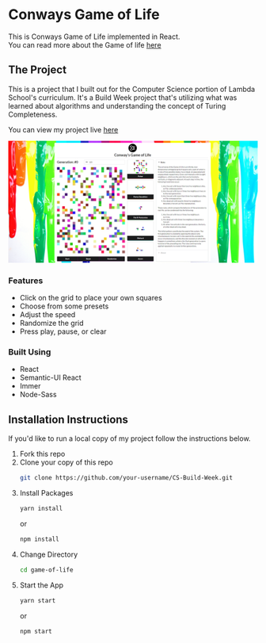 # Conways Game of Life

<p>This is Conways Game of Life implemented in React.<br />
You can read more about the Game of life <a href="https://en.wikipedia.org/wiki/Conway%27s_Game_of_Life" target="blank">here</a></p>

## The Project

<p>This is a project that I built out for the Computer Science portion of Lambda School's curriculum. It's a Build Week project that's utilizing what was learned about algorithms and understanding the concept of Turing Completeness.</p>

<p>You can view my project live <a href="https://game-of-life-6pzxiaexy.vercel.app/" target="blank">here</a></p>

![Screenshot](game-of-life/src/images/Conway's-Game-of-Life.png?raw=true)
### Features

<ul>
  <li>Click on the grid to place your own squares</li>
  <li>Choose from some presets</li>
  <li>Adjust the speed</li>
  <li>Randomize the grid</li>
  <li>Press play, pause, or clear</li>
</ul>

### Built Using
<ul>
  <li>React</li>
  <li>Semantic-UI React</li>
  <li>Immer</li>
  <li>Node-Sass</li>
</ul>

## Installation Instructions
<p>If you'd like to run a local copy of my project follow the instructions below.</p>
<ol>
  <li>Fork this repo</li>
  <li>Clone your copy of this repo</li>

  ```sh
  git clone https://github.com/your-username/CS-Build-Week.git
  ```
  <li>Install Packages</li>

  ```sh
  yarn install
  ```
  or
  
  ```sh
  npm install
  ```
  <li>Change Directory</li>
  
  ```sh
  cd game-of-life
  ```

  <li>Start the App</li>

  ```sh
  yarn start
  ```
  or

  ```sh
  npm start
  ```
</ol>
